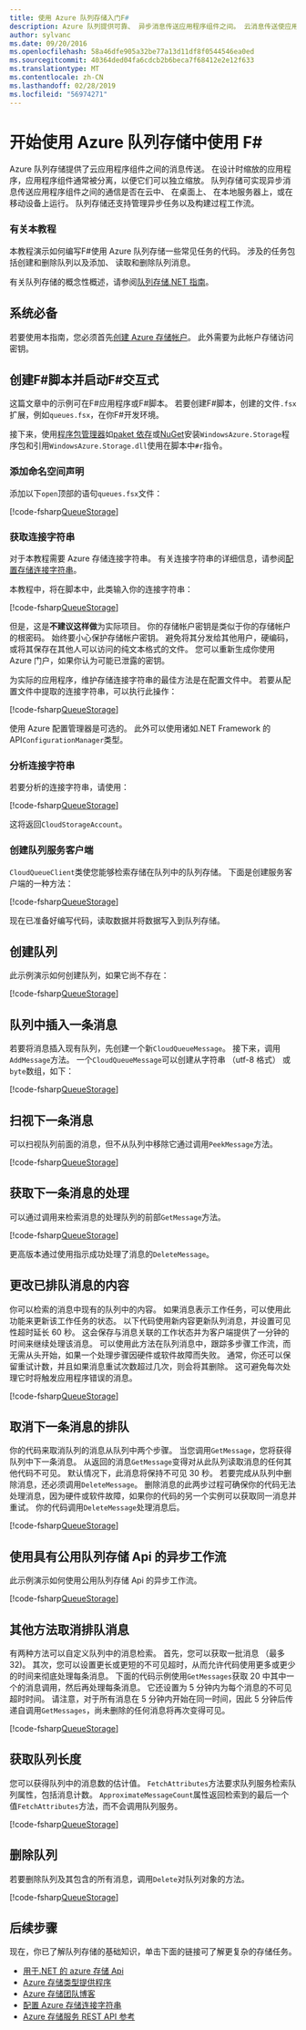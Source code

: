```yaml
---
title: 使用 Azure 队列存储入门F#
description: Azure 队列提供可靠、 异步消息传送应用程序组件之间。 云消息传送使应用程序组件可单独缩放。
author: sylvanc
ms.date: 09/20/2016
ms.openlocfilehash: 58a46dfe905a32be77a13d11df8f0544546ea0ed
ms.sourcegitcommit: 40364ded04fa6cdcb2b6beca7f68412e2e12f633
ms.translationtype: MT
ms.contentlocale: zh-CN
ms.lasthandoff: 02/28/2019
ms.locfileid: "56974271"
---
```

# <a name="get-started-with-azure-queue-storage-using-f"></a>开始使用 Azure 队列存储中使用 F\#

Azure 队列存储提供了云应用程序组件之间的消息传送。 在设计时缩放的应用程序，应用程序组件通常被分离，以便它们可以独立缩放。 队列存储可实现异步消息传送应用程序组件之间的通信是否在云中、 在桌面上、 在本地服务器上，或在移动设备上运行。 队列存储还支持管理异步任务以及构建过程工作流。

### <a name="about-this-tutorial"></a>有关本教程

本教程演示如何编写F#使用 Azure 队列存储一些常见任务的代码。 涉及的任务包括创建和删除队列以及添加、 读取和删除队列消息。

有关队列存储的概念性概述，请参阅[队列存储.NET 指南](/azure/storage/storage-dotnet-how-to-use-queues)。

## <a name="prerequisites"></a>系统必备

若要使用本指南，您必须首先[创建 Azure 存储帐户](/azure/storage/storage-create-storage-account)。
此外需要为此帐户存储访问密钥。

## <a name="create-an-f-script-and-start-f-interactive"></a>创建F#脚本并启动F#交互式

这篇文章中的示例可在F#应用程序或F#脚本。 若要创建F#脚本，创建的文件`.fsx`扩展，例如`queues.fsx`，在你F#开发环境。

接下来，使用[程序包管理器](package-management.md)如[paket 依存](https://fsprojects.github.io/Paket/)或[NuGet](https://www.nuget.org/)安装`WindowsAzure.Storage`程序包和引用`WindowsAzure.Storage.dll`使用在脚本中`#r`指令。

### <a name="add-namespace-declarations"></a>添加命名空间声明

添加以下`open`顶部的语句`queues.fsx`文件：

[!code-fsharp[QueueStorage](../../../samples/snippets/fsharp/azure/queue-storage.fsx#L1-L3)]

### <a name="get-your-connection-string"></a>获取连接字符串

对于本教程需要 Azure 存储连接字符串。 有关连接字符串的详细信息，请参阅[配置存储连接字符串](/azure/storage/storage-configure-connection-string)。

本教程中，将在脚本中，此类输入你的连接字符串：

[!code-fsharp[QueueStorage](../../../samples/snippets/fsharp/azure/queue-storage.fsx#L9-L9)]

但是，这是**不建议这样做**为实际项目。 你的存储帐户密钥是类似于你的存储帐户的根密码。 始终要小心保护存储帐户密钥。 避免将其分发给其他用户，硬编码，或将其保存在其他人可以访问的纯文本格式的文件。 您可以重新生成你使用 Azure 门户，如果你认为可能已泄露的密钥。

为实际的应用程序，维护存储连接字符串的最佳方法是在配置文件中。 若要从配置文件中提取的连接字符串，可以执行此操作：

[!code-fsharp[QueueStorage](../../../samples/snippets/fsharp/azure/queue-storage.fsx#L11-L13)]

使用 Azure 配置管理器是可选的。 此外可以使用诸如.NET Framework 的 API`ConfigurationManager`类型。

### <a name="parse-the-connection-string"></a>分析连接字符串

若要分析的连接字符串，请使用：

[!code-fsharp[QueueStorage](../../../samples/snippets/fsharp/azure/queue-storage.fsx#L19-L20)]

这将返回`CloudStorageAccount`。

### <a name="create-the-queue-service-client"></a>创建队列服务客户端

`CloudQueueClient`类使您能够检索存储在队列中的队列存储。 下面是创建服务客户端的一种方法：

[!code-fsharp[QueueStorage](../../../samples/snippets/fsharp/azure/queue-storage.fsx#L26-L26)]

现在已准备好编写代码，读取数据并将数据写入到队列存储。

## <a name="create-a-queue"></a>创建队列

此示例演示如何创建队列，如果它尚不存在：

[!code-fsharp[QueueStorage](../../../samples/snippets/fsharp/azure/queue-storage.fsx#L32-L36)]

## <a name="insert-a-message-into-a-queue"></a>队列中插入一条消息

若要将消息插入现有队列，先创建一个新`CloudQueueMessage`。 接下来，调用`AddMessage`方法。 一个`CloudQueueMessage`可以创建从字符串 （utf-8 格式） 或`byte`数组，如下：

[!code-fsharp[QueueStorage](../../../samples/snippets/fsharp/azure/queue-storage.fsx#L42-L44)]

## <a name="peek-at-the-next-message"></a>扫视下一条消息

可以扫视队列前面的消息，但不从队列中移除它通过调用`PeekMessage`方法。

[!code-fsharp[QueueStorage](../../../samples/snippets/fsharp/azure/queue-storage.fsx#L50-L52)]

## <a name="get-the-next-message-for-processing"></a>获取下一条消息的处理

可以通过调用来检索消息的处理队列的前部`GetMessage`方法。

[!code-fsharp[QueueStorage](../../../samples/snippets/fsharp/azure/queue-storage.fsx#L58-L59)]

更高版本通过使用指示成功处理了消息的`DeleteMessage`。

## <a name="change-the-contents-of-a-queued-message"></a>更改已排队消息的内容

你可以检索的消息中现有的队列中的内容。 如果消息表示工作任务，可以使用此功能来更新该工作任务的状态。 以下代码使用新内容更新队列消息，并设置可见性超时延长 60 秒。 这会保存与消息关联的工作状态并为客户端提供了一分钟的时间来继续处理该消息。 可以使用此方法在队列消息中，跟踪多步骤工作流，而无需从头开始，如果一个处理步骤因硬件或软件故障而失败。 通常，你还可以保留重试计数，并且如果消息重试次数超过几次，则会将其删除。 这可避免每次处理它时将触发应用程序错误的消息。

[!code-fsharp[QueueStorage](../../../samples/snippets/fsharp/azure/queue-storage.fsx#L65-L69)]

## <a name="de-queue-the-next-message"></a>取消下一条消息的排队

你的代码来取消队列的消息从队列中两个步骤。 当您调用`GetMessage`，您将获得队列中下一条消息。 从返回的消息`GetMessage`变得对从此队列读取消息的任何其他代码不可见。 默认情况下，此消息将保持不可见 30 秒。 若要完成从队列中删除消息，还必须调用`DeleteMessage`。 删除消息的此两步过程可确保你的代码无法处理消息，因为硬件或软件故障，如果你的代码的另一个实例可以获取同一消息并重试。 你的代码调用`DeleteMessage`处理消息后。

[!code-fsharp[QueueStorage](../../../samples/snippets/fsharp/azure/queue-storage.fsx#L75-L76)]

## <a name="use-async-workflows-with-common-queue-storage-apis"></a>使用具有公用队列存储 Api 的异步工作流

此示例演示如何使用公用队列存储 Api 的异步工作流。

[!code-fsharp[QueueStorage](../../../samples/snippets/fsharp/azure/queue-storage.fsx#L82-L91)]

## <a name="additional-options-for-de-queuing-messages"></a>其他方法取消排队消息

有两种方法可以自定义队列中的消息检索。
首先，您可以获取一批消息 （最多 32)。 其次，您可以设置更长或更短的不可见超时，从而允许代码使用更多或更少的时间来彻底处理每条消息。 下面的代码示例使用`GetMessages`获取 20 中其中一个的消息调用，然后再处理每条消息。 它还设置为 5 分钟内为每个消息的不可见超时时间。 请注意，对于所有消息在 5 分钟内开始在同一时间，因此 5 分钟后传递自调用`GetMessages`，尚未删除的任何消息将再次变得可见。

[!code-fsharp[QueueStorage](../../../samples/snippets/fsharp/azure/queue-storage.fsx#L97-L99)]

## <a name="get-the-queue-length"></a>获取队列长度

您可以获得队列中的消息数的估计值。 `FetchAttributes`方法要求队列服务检索队列属性，包括消息计数。 `ApproximateMessageCount`属性返回检索到的最后一个值`FetchAttributes`方法，而不会调用队列服务。

[!code-fsharp[QueueStorage](../../../samples/snippets/fsharp/azure/queue-storage.fsx#L105-L106)]

## <a name="delete-a-queue"></a>删除队列

若要删除队列及其包含的所有消息，调用`Delete`对队列对象的方法。

[!code-fsharp[QueueStorage](../../../samples/snippets/fsharp/azure/queue-storage.fsx#L112-L113)]

## <a name="next-steps"></a>后续步骤

现在，你已了解队列存储的基础知识，单击下面的链接可了解更复杂的存储任务。

- [用于.NET 的 azure 存储 Api](/dotnet/api/overview/azure/storage)
- [Azure 存储类型提供程序](https://github.com/fsprojects/AzureStorageTypeProvider)
- [Azure 存储团队博客](https://blogs.msdn.microsoft.com/windowsazurestorage/)
- [配置 Azure 存储连接字符串](/azure/storage/common/storage-configure-connection-string)
- [Azure 存储服务 REST API 参考](/rest/api/storageservices/Azure-Storage-Services-REST-API-Reference)
